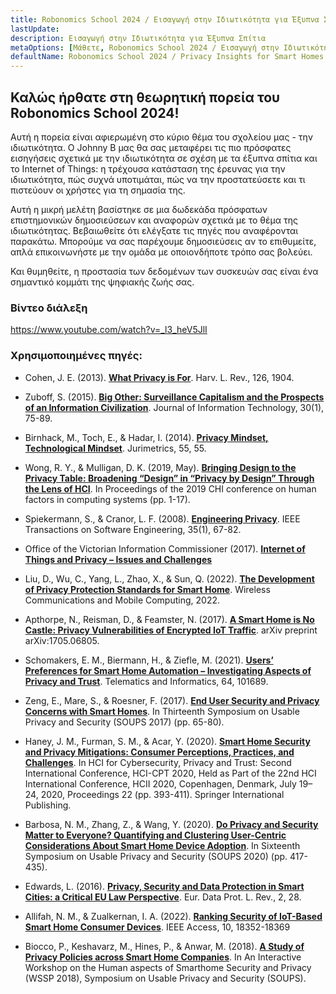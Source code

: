 ```yaml
---
title: Robonomics School 2024 / Εισαγωγή στην Ιδιωτικότητα για Έξυπνα Σπίτια
lastUpdate: 
description: Εισαγωγή στην Ιδιωτικότητα για Έξυπνα Σπίτια
metaOptions: [Μάθετε, Robonomics School 2024 / Εισαγωγή στην Ιδιωτικότητα για Έξυπνα Σπίτια]
defaultName: Robonomics School 2024 / Privacy Insights for Smart Homes
---
```


## Καλώς ήρθατε στη θεωρητική πορεία του Robonomics School 2024!

Αυτή η πορεία είναι αφιερωμένη στο κύριο θέμα του σχολείου μας - την ιδιωτικότητα. Ο Johnny B μας θα σας μεταφέρει τις πιο πρόσφατες εισηγήσεις σχετικά με την ιδιωτικότητα σε σχέση με τα έξυπνα σπίτια και το Internet of Things: η τρέχουσα κατάσταση της έρευνας για την ιδιωτικότητα, πώς συχνά υποτιμάται, πώς να την προστατεύσετε και τι πιστεύουν οι χρήστες για τη σημασία της.

Αυτή η μικρή μελέτη βασίστηκε σε μια δωδεκάδα πρόσφατων επιστημονικών δημοσιεύσεων και αναφορών σχετικά με το θέμα της ιδιωτικότητας. Βεβαιωθείτε ότι ελέγξατε τις πηγές που αναφέρονται παρακάτω. Μπορούμε να σας παρέχουμε δημοσιεύσεις αν το επιθυμείτε, απλά επικοινωνήστε με την ομάδα με οποιονδήποτε τρόπο σας βολεύει.

Και θυμηθείτε, η προστασία των δεδομένων των συσκευών σας είναι ένα σημαντικό κομμάτι της ψηφιακής ζωής σας.

### Βίντεο διάλεξη

https://www.youtube.com/watch?v=_l3_heV5JlI

### Χρησιμοποιημένες πηγές:

- Cohen, J. E. (2013). **[What Privacy is For](https://harvardlawreview.org/print/vol-126/what-privacy-is-for)**. Harv. L. Rev., 126, 1904.

- Zuboff, S. (2015). **[Big Other: Surveillance Capitalism and the Prospects of an Information Civilization](https://journals.sagepub.com/doi/10.1057/jit.2015.5)**. Journal of Information Technology, 30(1), 75-89.

- Birnhack, M., Toch, E., & Hadar, I. (2014). **[Privacy Mindset, Technological Mindset](https://papers.ssrn.com/sol3/papers.cfm?abstract_id=2471415)**. Jurimetrics, 55, 55.

- Wong, R. Y., & Mulligan, D. K. (2019, May). **[Bringing Design to the Privacy Table: Broadening “Design” in “Privacy by Design” Through the Lens of HCI](https://dl.acm.org/doi/10.1145/3290605.3300492)**. In Proceedings of the 2019 CHI conference on human factors in computing systems (pp. 1-17).

- Spiekermann, S., & Cranor, L. F. (2008). **[Engineering Privacy](https://papers.ssrn.com/sol3/papers.cfm?abstract_id=1085333)**. IEEE Transactions on Software Engineering, 35(1), 67-82.

- Office of the Victorian Information Commissioner (2017). **[Internet of Things and Privacy – Issues and Challenges](https://ovic.vic.gov.au/privacy/resources-for-organisations/internet-of-things-and-privacy-issues-and-challenges)**

- Liu, D., Wu, C., Yang, L., Zhao, X., & Sun, Q. (2022). **[The Development of Privacy Protection Standards for Smart Home](https://www.hindawi.com/journals/wcmc/2022/9641143/)**. Wireless Communications and Mobile Computing, 2022.

- Apthorpe, N., Reisman, D., & Feamster, N. (2017). **[A Smart Home is No Castle: Privacy Vulnerabilities of Encrypted IoT Traffic](https://arxiv.org/abs/1705.06805)**. arXiv preprint arXiv:1705.06805.

- Schomakers, E. M., Biermann, H., & Ziefle, M. (2021). **[Users’ Preferences for Smart Home Automation – Investigating Aspects of Privacy and Trust](https://www.sciencedirect.com/science/article/abs/pii/S0736585321001283)**. Telematics and Informatics, 64, 101689.

- Zeng, E., Mare, S., & Roesner, F. (2017). **[End User Security and Privacy Concerns with Smart Homes](https://www.usenix.org/conference/soups2017/technical-sessions/presentation/zeng)**. In Thirteenth Symposium on Usable Privacy and Security (SOUPS 2017) (pp. 65-80).

- Haney, J. M., Furman, S. M., & Acar, Y. (2020). **[Smart Home Security and Privacy Mitigations: Consumer Perceptions, Practices, and Challenges](https://link.springer.com/chapter/10.1007/978-3-030-50309-3_26)**. In HCI for Cybersecurity, Privacy and Trust: Second International Conference, HCI-CPT 2020, Held as Part of the 22nd HCI International Conference, HCII 2020, Copenhagen, Denmark, July 19–24, 2020, Proceedings 22 (pp. 393-411). Springer International Publishing.

- Barbosa, N. M., Zhang, Z., & Wang, Y. (2020). **[Do Privacy and Security Matter to Everyone? Quantifying and Clustering User-Centric Considerations About Smart Home Device Adoption](https://www.usenix.org/conference/soups2020/presentation/barbosa)**. In Sixteenth Symposium on Usable Privacy and Security (SOUPS 2020) (pp. 417-435).

- Edwards, L. (2016). **[Privacy, Security and Data Protection in Smart Cities: a Critical EU Law Perspective](https://www.create.ac.uk/publications/privacy-security-and-data-protection-in-smart-cities-a-critical-eu-law-perspective/)**. Eur. Data Prot. L. Rev., 2, 28.

- Allifah, N. M., & Zualkernan, I. A. (2022). **[Ranking Security of IoT-Based Smart Home Consumer Devices](https://ieeexplore.ieee.org/abstract/document/9698229)**. IEEE Access, 10, 18352-18369

- Biocco, P., Keshavarz, M., Hines, P., & Anwar, M. (2018). **[A Study of Privacy Policies across Smart Home Companies](https://spice.luddy.indiana.edu/files/2018/07/wssp2018-paper1.pdf)**. In An Interactive Workshop on the Human aspects of Smarthome Security and Privacy (WSSP 2018), Symposium on Usable Privacy and Security (SOUPS).